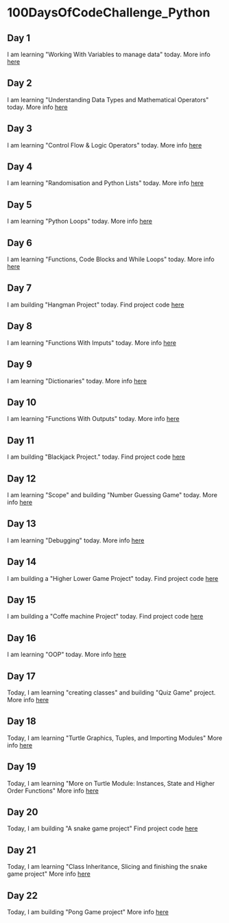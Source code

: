 # 100DaysOfCodeChallenge_Python

## Day 1
I am learning "Working With Variables to manage data" today.
More info [here](Day1/Day1.md) 

## Day 2
I am learning "Understanding Data Types and Mathematical Operators" today.
More info [here](Day2/Day2.md) 

## Day 3
I am learning "Control Flow & Logic Operators" today.
More info [here](Day3/Day3.md) 

## Day 4
I am learning "Randomisation and Python Lists" today.
More info [here](Day4/Day4.md) 

## Day 5
I am learning "Python Loops" today.
More info [here](Day5/Day5.md) 

## Day 6
I am learning "Functions, Code Blocks and While Loops" today.
More info [here](Day6/Day6.md) 

## Day 7
I am building "Hangman Project" today.
Find project code [here](Day7/day7.py) 

## Day 8
I am learning "Functions With Imputs" today.
More info [here](Day8/Day8.md) 

## Day 9
I am learning "Dictionaries" today.
More info [here](Day9/Day9.md) 

## Day 10
I am learning "Functions With Outputs" today.
More info [here](Day10/Day10.md) 

## Day 11
I am building "Blackjack Project." today.
Find project code [here](Day11/day11.py) 

## Day 12
I am learning "Scope" and building "Number Guessing Game" today.
More info [here](Day12/Day12.md)  

## Day 13
I am learning "Debugging" today.
More info [here](Day13/Day13.md)  

## Day 14
I am building a "Higher Lower Game Project" today.
Find project code [here](Day14/day14.py) 

## Day 15
I am building a "Coffe machine Project" today.
Find project code [here](Day15/day15.py)

## Day 16
I am learning "OOP" today.
More info [here](Day16/Day16.md)

## Day 17
Today, I am learning "creating classes" and building "Quiz Game" project.
More info [here](Day17/Day17.md)

## Day 18
Today, I am learning "Turtle Graphics, Tuples, and Importing Modules"
More info [here](Day18/Day18.md)

## Day 19
Today, I am learning "More on Turtle Module: Instances, State and Higher Order Functions"
More info [here](Day19/Day19.md)

## Day 20
Today, I am building "A snake game project"
Find project code [here](Day20/Day20.md)

## Day 21
Today, I am learning "Class Inheritance, Slicing and finishing the snake game project"
More info [here](Day21/Day21.md)

## Day 22
Today, I am building "Pong Game project"
More info [here](Day22/Day22.md)
